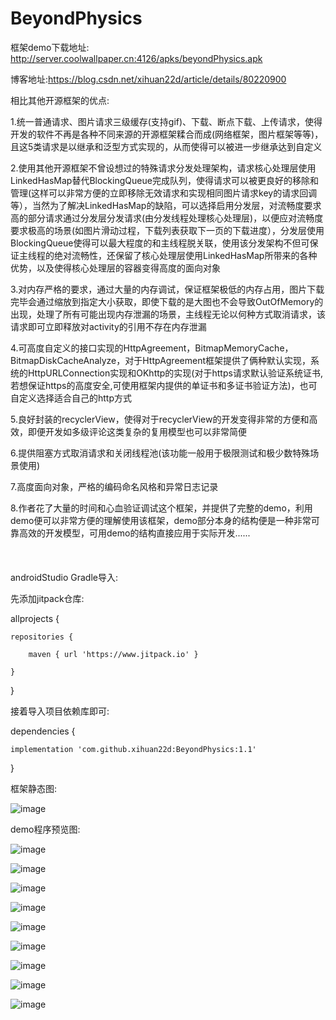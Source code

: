 ﻿# BeyondPhysics

框架demo下载地址: http://server.coolwallpaper.cn:4126/apks/beyondPhysics.apk

博客地址:https://blog.csdn.net/xihuan22d/article/details/80220900

相比其他开源框架的优点:

1.统一普通请求、图片请求三级缓存(支持gif)、下载、断点下载、上传请求，使得开发的软件不再是各种不同来源的开源框架糅合而成(网络框架，图片框架等等)，且这5类请求是以继承和泛型方式实现的，从而使得可以被进一步继承达到自定义

2.使用其他开源框架不曾设想过的特殊请求分发处理架构，请求核心处理层使用LinkedHasMap替代BlockingQueue完成队列，使得请求可以被更良好的移除和管理(这样可以非常方便的立即移除无效请求和实现相同图片请求key的请求回调等），当然为了解决LinkedHasMap的缺陷，可以选择启用分发层，对流畅度要求高的部分请求通过分发层分发请求(由分发线程处理核心处理层)，以便应对流畅度要求极高的场景(如图片滑动过程，下载列表获取下一页的下载进度），分发层使用BlockingQueue使得可以最大程度的和主线程脱关联，使用该分发架构不但可保证主线程的绝对流畅性，还保留了核心处理层使用LinkedHasMap所带来的各种优势，以及使得核心处理层的容器变得高度的面向对象

3.对内存严格的要求，通过大量的内存调试，保证框架极低的内存占用，图片下载完毕会通过缩放到指定大小获取，即使下载的是大图也不会导致OutOfMemory的出现，处理了所有可能出现内存泄漏的场景，主线程无论以何种方式取消请求，该请求即可立即释放对activity的引用不存在内存泄漏

4.可高度自定义的接口实现的HttpAgreement，BitmapMemoryCache，BitmapDiskCacheAnalyze，对于HttpAgreement框架提供了俩种默认实现，系统的HttpURLConnection实现和OKhttp的实现(对于https请求默认验证系统证书,若想保证https的高度安全,可使用框架内提供的单证书和多证书验证方法)，也可自定义选择适合自己的http方式

5.良好封装的recyclerView，使得对于recyclerView的开发变得非常的方便和高效，即便开发如多级评论这类复杂的复用模型也可以非常简便

6.提供阻塞方式取消请求和关闭线程池(该功能一般用于极限测试和极少数特殊场景使用)

7.高度面向对象，严格的编码命名风格和异常日志记录

8.作者花了大量的时间和心血验证调试这个框架，并提供了完整的demo，利用demo便可以非常方便的理解使用该框架，demo部分本身的结构便是一种非常可靠高效的开发模型，可用demo的结构直接应用于实际开发......
<br>
<br>
<br>
<br>
androidStudio Gradle导入:

先添加jitpack仓库:

allprojects {

    repositories {  
	
        maven { url 'https://www.jitpack.io' }
		
    }
	
}

接着导入项目依赖库即可:

dependencies {

    implementation 'com.github.xihuan22d:BeyondPhysics:1.1'
	
}

框架静态图:

![image](https://github.com/xihuan22d/BeyondPhysics/blob/master/screenshot/beyondPhysics.png)

demo程序预览图:

![image](https://github.com/xihuan22d/BeyondPhysics/blob/master/screenshot/1.png)

![image](https://github.com/xihuan22d/BeyondPhysics/blob/master/screenshot/2.png)

![image](https://github.com/xihuan22d/BeyondPhysics/blob/master/screenshot/3.png)

![image](https://github.com/xihuan22d/BeyondPhysics/blob/master/screenshot/4.png)

![image](https://github.com/xihuan22d/BeyondPhysics/blob/master/screenshot/5.png)

![image](https://github.com/xihuan22d/BeyondPhysics/blob/master/screenshot/6.png)

![image](https://github.com/xihuan22d/BeyondPhysics/blob/master/screenshot/7.png)

![image](https://github.com/xihuan22d/BeyondPhysics/blob/master/screenshot/8.png)

![image](https://github.com/xihuan22d/BeyondPhysics/blob/master/screenshot/9.png)



